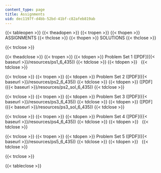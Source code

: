 ```yaml
---
content_type: page
title: Assignments
uid: dec1197f-d4bb-52bd-41bf-c82afeb819ab
---
```


{{< tableopen >}}
{{< theadopen >}}
{{< tropen >}}
{{< thopen >}}
ASSIGNMENTS
{{< thclose >}}
{{< thopen >}}
SOLUTIONS
{{< thclose >}}

{{< trclose >}}

{{< theadclose >}}
{{< tropen >}}
{{< tdopen >}}
Problem Set 1 ([PDF]({{< baseurl >}}/resources/ps1_6_435))
{{< tdclose >}}
{{< tdopen >}}
 
{{< tdclose >}}

{{< trclose >}}
{{< tropen >}}
{{< tdopen >}}
Problem Set 2 ([PDF]({{< baseurl >}}/resources/ps2_6_435))
{{< tdclose >}}
{{< tdopen >}}
([PDF]({{< baseurl >}}/resources/ps2_sol_6_435))
{{< tdclose >}}

{{< trclose >}}
{{< tropen >}}
{{< tdopen >}}
Problem Set 3 ([PDF]({{< baseurl >}}/resources/ps3_6_435))
{{< tdclose >}}
{{< tdopen >}}
([PDF]({{< baseurl >}}/resources/ps3_sol_6_435))
{{< tdclose >}}

{{< trclose >}}
{{< tropen >}}
{{< tdopen >}}
Problem Set 4 ([PDF]({{< baseurl >}}/resources/ps4_6_435))
{{< tdclose >}}
{{< tdopen >}}
 
{{< tdclose >}}

{{< trclose >}}
{{< tropen >}}
{{< tdopen >}}
Problem Set 5 ([PDF]({{< baseurl >}}/resources/ps5_6_435))
{{< tdclose >}}
{{< tdopen >}}
 
{{< tdclose >}}

{{< trclose >}}

{{< tableclose >}}